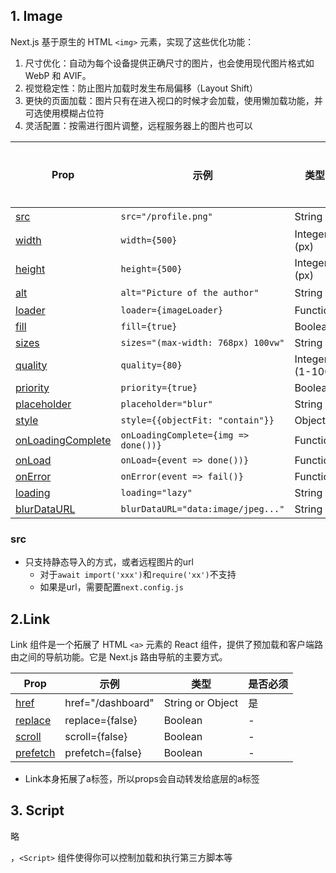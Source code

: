 ## 1. Image

Next.js 基于原生的 HTML `<img>` 元素，实现了这些优化功能：

1. 尺寸优化：自动为每个设备提供正确尺寸的图片，也会使用现代图片格式如 WebP 和 AVIF。
2. 视觉稳定性：防止图片加载时发生布局偏移（Layout Shift）
3. 更快的页面加载：图片只有在进入视口的时候才会加载，使用懒加载功能，并可选使用模糊占位符
4. 灵活配置：按需进行图片调整，远程服务器上的图片也可以

| **Prop**                                                     | **示例**                             | **类型**        | **是否必须** |
| ------------------------------------------------------------ | ------------------------------------ | --------------- | ------------ |
| [src](https://nextjs.org/docs/app/api-reference/components/image#src) | `src="/profile.png"`                 | String          | 是           |
| [width](https://nextjs.org/docs/app/api-reference/components/image#width) | `width={500}`                        | Integer (px)    | 是           |
| [height](https://nextjs.org/docs/app/api-reference/components/image#height) | `height={500}`                       | Integer (px)    | 是           |
| [alt](https://nextjs.org/docs/app/api-reference/components/image#alt) | `alt="Picture of the author"`        | String          | 是           |
| [loader](https://nextjs.org/docs/app/api-reference/components/image#loader) | `loader={imageLoader}`               | Function        | -            |
| [fill](https://nextjs.org/docs/app/api-reference/components/image#fill) | `fill={true}`                        | Boolean         | -            |
| [sizes](https://nextjs.org/docs/app/api-reference/components/image#sizes) | `sizes="(max-width: 768px) 100vw"`   | String          | -            |
| [quality](https://nextjs.org/docs/app/api-reference/components/image#quality) | `quality={80}`                       | Integer (1-100) | -            |
| [priority](https://nextjs.org/docs/app/api-reference/components/image#priority) | `priority={true}`                    | Boolean         | -            |
| [placeholder](https://nextjs.org/docs/app/api-reference/components/image#placeholder) | `placeholder="blur"`                 | String          | -            |
| [style](https://nextjs.org/docs/app/api-reference/components/image#style) | `style={{objectFit: "contain"}}`     | Object          | -            |
| [onLoadingComplete](https://nextjs.org/docs/app/api-reference/components/image#onloadingcomplete) | `onLoadingComplete={img => done())}` | Function        | -            |
| [onLoad](https://nextjs.org/docs/app/api-reference/components/image#onload) | `onLoad={event => done())}`          | Function        | -            |
| [onError](https://nextjs.org/docs/app/api-reference/components/image#onerror) | `onError(event => fail()}`           | Function        | -            |
| [loading](https://nextjs.org/docs/app/api-reference/components/image#loading) | `loading="lazy"`                     | String          | -            |
| [blurDataURL](https://nextjs.org/docs/app/api-reference/components/image#blurdataurl) | `blurDataURL="data:image/jpeg..."`   | String          | -            |

### src

+ 只支持静态导入的方式，或者远程图片的url
  + 对于`await import('xxx')`和`require('xx')`不支持
  + 如果是url，需要配置`next.config.js`

## 2.Link 

Link 组件是一个拓展了 HTML `<a>` 元素的 React 组件，提供了预加载和客户端路由之间的导航功能。它是 Next.js 路由导航的主要方式。

| **Prop**                                                     | **示例**          | **类型**         | **是否必须** |
| ------------------------------------------------------------ | ----------------- | ---------------- | ------------ |
| [href](https://nextjs.org/docs/app/api-reference/components/link#href-required) | href="/dashboard" | String or Object | 是           |
| [replace](https://nextjs.org/docs/app/api-reference/components/link#replace) | replace={false}   | Boolean          | -            |
| [scroll](https://nextjs.org/docs/app/api-reference/components/link#scroll) | scroll={false}    | Boolean          | -            |
| [prefetch](https://nextjs.org/docs/app/api-reference/components/link#prefetch) | prefetch={false}  | Boolean          | -            |

+ Link本身拓展了a标签，所以props会自动转发给底层的a标签

## 3. Script

略







，`<Script>` 组件使得你可以控制加载和执行第三方脚本等
